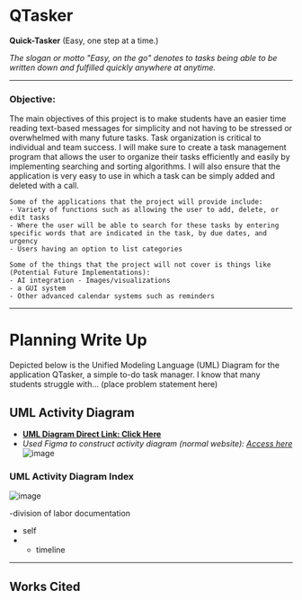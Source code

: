 # QTasker
**Quick-Tasker** (Easy, one step at a time.)

_The slogan or motto "Easy, on the go" denotes to tasks being able to be written down and fulfilled quickly anywhere at anytime._

--------------------------

### **Objective:**

The main objectives of this project is to make students have an easier time reading text-based messages for simplicity and not having to be stressed or overwhelmed with many future tasks. Task organization is critical to individual and team success. I will make sure to create a task management program that allows the user to organize their tasks efficiently and easily by implementing searching and sorting algorithms. I will also ensure that the application is very easy to use in which a task can be simply added and deleted with a call.

    Some of the applications that the project will provide include: 
    - Variety of functions such as allowing the user to add, delete, or edit tasks
    - Where the user will be able to search for these tasks by entering specific words that are indicated in the task, by due dates, and urgency
    - Users having an option to list categories

    Some of the things that the project will not cover is things like (Potential Future Implementations): 
    - AI integration - Images/visualizations
    - a GUI system
    - Other advanced calendar systems such as reminders

--------------------------

# Planning Write Up

Depicted below is the Unified Modeling Language (UML) Diagram for the application QTasker, a simple to-do task manager. I know that many students struggle with... (place problem statement here)

## UML Activity Diagram

- <ins>**UML Diagram Direct Link: [Click Here](e)**</ins>
- _Used Figma to construct activity diagram (normal website): [Access here](https://www.figma.com/)_
![image](e)


### UML Activity Diagram Index

![image](https://github.com/user-attachments/assets/9ec322a1-bfbe-4c57-b04c-5398d45c7264)

-division of labor documentation 
- self
- - timeline
--------------------------

## Works Cited

